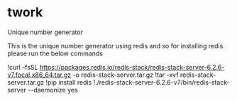 # twork

Unique number generator

This is the unique number generator using redis and so for installing redis please run the below commands

!curl -fsSL https://packages.redis.io/redis-stack/redis-stack-server-6.2.6-v7.focal.x86_64.tar.gz -o redis-stack-server.tar.gz 
!tar -xvf redis-stack-server.tar.gz
!pip install redis
!./redis-stack-server-6.2.6-v7/bin/redis-stack-server --daemonize yes

